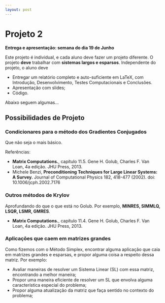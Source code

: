 ```yaml
---
layout: post
---
```

# Projeto 2

**Entrega e apresentação: semana do dia 19 de Junho**

Este projeto é individual, e cada aluno deve fazer um projeto diferente.
O projeto **deve** trabalhar com **sistemas largos e esparsos**.
Independente do projeto, o aluno deve

- Entregar um relatório completo e auto-suficiente em LaTeX, com Introdução, Desenvolvimento, Testes Computacionais e Conclusões.
- Apresentação com slides;
- Código.

Abaixo seguem algumas...

## Possibilidades de Projeto

### Condicionares para o método dos Gradientes Conjugados

Que não seja o mais básico.

Referências:

- **Matrix Computations.**, capítulo 11.5. Gene H. Golub, Charles F. Van Loan, 4a edição. JHU
  Press, 2013.
- Michele Benzi, **Preconditioning Techniques for Large Linear Systems: A Survey.**
  Journal of Computational Physics 182, 418-477 (2002).
  doi: 10.1006/jcph.2002.7176

### Outros métodos de Krylov

Aprofundando do que o que está no Golub. Por exemplo, **MINRES, SIMMLQ, LSQR, LSMR, GMRES**.

- **Matrix Computations.**, capítulo 11.4. Gene H. Golub, Charles F. Van Loan, 4a edição. JHU
  Press, 2013.

### Aplicações que caem em matrizes grandes

Como fizemos com o Método Simplex, encontrar alguma aplicação que caia em
matrizes grandes e esparsas, e propor alguma coisa a respeito dessa matriz.
Por exemplo:

- Avaliar maneiras de resolver um Sistema Linear (SL) com essa matriz, encontrando a melhor maneira;
- Propor uma maneira eficiente de resolver um SL que envolva alguma característica especial do problema;
- Propor alguma atualização da matriz que faça sentido no contexto do problema;
